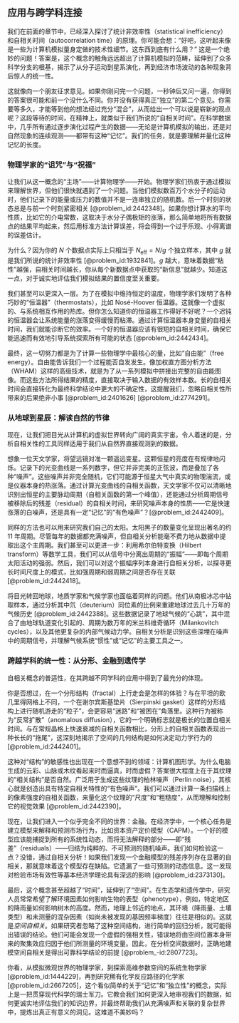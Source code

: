 ## 应用与跨学科连接

我们在前面的章节中，已经深入探讨了统计非效率性（statistical inefficiency）和自相关时间（autocorrelation time）的原理。你可能会想：“好吧，这听起来像是一些为计算机模拟量身定做的技术性细节。这东西到底有什么用？” 这是一个绝妙的问题！答案是，这个概念的触角远远超出了计算机模拟的范畴，延伸到了众多科学分支的根基，揭示了从分子运动到星系演化，再到经济市场波动的各种现象背后惊人的统一性。

这就像向一个朋友征求意见。如果你刚问完一个问题，一秒钟后又问一遍，你得到的答案很可能和前一个没什么不同。你并没有获得真正“独立”的第二个意见。你需要等多久，才能等到他的想法经过充分“混合”，从而给出一个可以说是崭新的观点呢？这段等待的时间，在精神上，就类似于我们所说的“自相关时间”。在科学数据中，几乎所有通过逐步演化过程产生的数据——无论是计算机模拟的输出，还是对自然现象的连续观测——都带有这种“记忆”。我们的任务，就是要理解并量化这种记忆的长度。

### 物理学家的“诅咒”与“祝福”

让我们从这一概念的“主场”——计算物理学——开始。物理学家们热衷于通过模拟来理解世界，但他们很快就遇到了一个问题。当他们模拟数百万个水分子的运动时，他们记录下的能量或压力的数值并不是一连串独立的随机数。后一个时刻的状态总是与前一个时刻紧密相关 [@problem_id:2442348]。如果你想计算水的平均性质，比如它的介电常数，这取决于水分子偶极矩的涨落，那么简单地将所有数据点的结果平均起来，然后用标准方法计算误差，将会得到一个过于乐观、小得离谱的误差估计。

为什么？因为你的 $N$ 个数据点实际上只相当于 $N_{\text{eff}} = N/g$ 个独立样本，其中 $g$ 就是我们所说的统计非效率性 [@problem_id:1932841]。$g$ 越大，意味着数据“粘性”越强，自相关时间越长，你从每个新数据点中获取的“新信息”就越少。知道这一点，对于诚实地评估我们模拟结果的置信度至关重要。

我们甚至可以更深入一层。为了在模拟中维持恒定的温度，物理学家们发明了各种巧妙的“恒温器”（thermostats），比如 Nosé-Hoover 恒温器。这就像一个虚拟的、与系统相互作用的热库。但你怎么知道你的恒温器工作得好不好呢？一个迟钝的恒温器会让系统能量的涨落变得缓慢而粘滞。通过计算恒温器本身变量的自相关时间，我们就能诊断它的效率。一个好的恒温器应该有很短的自相关时间，确保它能迅速而有效地引导系统探索所有可能的状态 [@problem_id:2442434]。

最终，这一切努力都是为了计算一些物理学中最核心的量，比如“自由能”（free energy）。自由能告诉我们一个过程能否自发发生。像加权直方图分析方法（WHAM）这样的高级技术，就是为了从一系列模拟中拼接出完整的自由能图像。而这些方法所得结果的精度，直接取决于输入数据的有效样本数。长的自相关时间会直接转化为最终科学结论中更大的不确定性，这提醒我们，忽略自相关性所带来的后果绝非小事 [@problem_id:2401626] [@problem_id:2774291]。

### 从地球到星辰：解读自然的节律

现在，让我们把目光从计算机的虚拟世界转向广阔的真实宇宙。令人着迷的是，分析自相关性的工具同样适用于我们从自然界直接观测到的数据。

想象一位天文学家，将望远镜对准一颗遥远变星。这颗恒星的亮度在有规律地闪烁。记录下的光变曲线是一系列数字，但它并非完美的正弦波，而是叠加了各种“噪声”。这些噪声并非完全随机，它们可能源于恒星大气中真实的物理湍流，或是仪器本身的热涨落。通过计算光变曲线的自相关函数，天文学家不仅可以清晰地识别出恒星的主要脉动周期（自相关函数的第一个峰值），还能通过分析周期信号被移除后的残差（residual）的自相关时间，来研究噪声本身的性质——它是快速涨落的白噪声，还是具有一定“记忆”的“有色噪声”？[@problem_id:2442409]。

同样的方法也可以用来研究我们自己的太阳。太阳黑子的数量变化呈现出著名的约 11 年周期。尽管每年的数据都充满噪声，但自相关分析能毫不费力地从数据中提取出这个主周期。我们甚至可以更进一步：利用希尔伯特变换（Hilbert transform）等数学工具，我们可以从信号中分离出周期的“振幅”——即每个周期太阳活动的强弱。然后，我们可以对这个振幅序列本身进行自相关分析，以探寻更长时间尺度上的模式，比如强周期和弱周期之间是否存在关联 [@problem_id:2442418]。

将目光转回地球，地质学家和气候学家也面临着同样的问题。他们从南极冰芯中钻取样本，通过分析其中氘（deuterium）同位素的比例来重建地球过去几十万年的气候历史 [@problem_id:2442388]。这些数据记录了地球气候的“心跳”，其中混合了由地球轨道变化引起的、周期为数万年的米兰科维奇循环（Milankovitch cycles），以及其他更复杂的内部气候动力学。自相关分析是识别这些深埋在噪声中的周期信号，并理解气候系统“惯性”或“记忆”的主要工具之一。

### 跨越学科的统一性：从分形、金融到遗传学

自相关概念的普适性，在其跨越不同学科的应用中得到了最充分的体现。

你是否想过，在一个分形结构（fractal）上行走会是怎样的体验？与在平坦的欧几里得网格上不同，一个在谢尔宾斯基垫片（Sierpinski gasket）这样的分形结构上进行随机游走的“粒子”，会更容易“迷路”和“被困在”角落里。这种行为被称为“反常扩散”（anomalous diffusion），它的一个明确标志就是极长的位置自相关时间。与在常规晶格上快速衰减的自相关函数相比，分形上的自相关函数表现出一种长长的“拖尾”，这深刻地揭示了空间的几何结构是如何决定动力学行为的 [@problem_id:2442401]。

这种对“结构”的敏感性也出现在一个意想不到的领域：计算机图形学。为什么电脑生成的云彩、山脉或木纹看起来时而逼真，时而虚假？答案很大程度上在于其纹理的“相关结构”是否自然。广泛用于生成这些纹理的柏林噪声（Perlin noise），其核心就是创造出具有特定自相关特性的“有色噪声”。我们可以通过计算一条扫描线上的像素强度的自相关函数，来量化这个纹理的“尺度”和“粗糙度”，从而理解和控制它的视觉效果 [@problem_id:2442390]。

现在，让我们进入一个似乎完全不同的世界：金融。在经济学中，一个核心任务是建立模型来解释和预测市场行为，比如资本资产定价模型（CAPM）。一个好的模型应该能捕捉到所有的系统性动态，而将无法解释的部分——即“残差”（residuals）——归结为纯粹的、不可预测的随机噪声。我们如何检验这一点？没错，通过自相关分析！如果我们发现一个金融模型的残差序列存在显著的自相关，那就意味着这个模型存在缺陷。它遗漏了一些可预测的动态信息。这一发现对检验市场有效性等基本经济学理论具有深远的影响 [@problem_id:2373130]。

最后，这个概念甚至超越了“时间”，延伸到了“空间”。在生态学和遗传学中，研究人员常常希望了解环境因素如何影响生物的表型（phenotype），例如，特定地区的降雨量如何影响树木的高度。然而，地理上邻近的地点，其环境（降雨量、土壤类型）和未测量的混杂因素（如尚未被发现的基因频率梯度）往往是相似的。这就是*空间自相关*。如果研究者忽略了这种空间结构，进行简单的回归分析，就可能得出错误的结论。他们可能会发现一个虚假的强相关性，错误地将由空间位置本身带来的聚集效应归因于他们所测量的环境变量。因此，在分析空间数据时，正确地建模空间自相关是得出可靠科学结论的前提 [@problem_-id:2807723]。

你看，从模拟微观世界的物理学家，到探索高维参数空间的系统生物学家 [@problem_id:1444229]，再到研究稀有化学反应路径的化学家 [@problem_id:2667205]，这个看似简单的关于“记忆”和“独立性”的概念，实际上是一把贯穿现代科学的瑞士军刀。它教会我们如何更深入地审视我们的数据，如何更诚实地评估我们的知识边界，并最终帮助我们从充满噪声和关联的复杂世界中，提炼出真正有意义的洞见。这难道不美妙吗？